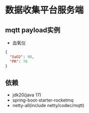 # 数据收集平台服务端

## mqtt payload实例
+ 血氧仪
```json
{
  "SaO2": 98,
  "PR": 76
}
```

## 依赖
+ jdk20(java 17)
+ spring-boot-starter-rocketmq
+ netty-all(include netty/codec/mqtt)